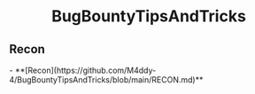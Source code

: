 <h1 align="center">BugBountyTipsAndTricks</h1>

<h2>Recon</h2>
- **[Recon](https://github.com/M4ddy-4/BugBountyTipsAndTricks/blob/main/RECON.md)**
